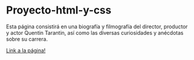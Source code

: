 # Proyecto-html-y-css

Esta página consistirá en una biografía y filmografía del director, productor y actor Quentin Tarantin, así como las diversas curiosidades y anécdotas sobre su carrera.

[Link a la página!](http://luisaostuff.ddns.net)
